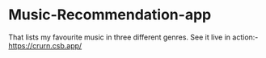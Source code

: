 # Music-Recommendation-app
That lists my favourite music in three different genres.
See it live in action:- https://crurn.csb.app/
